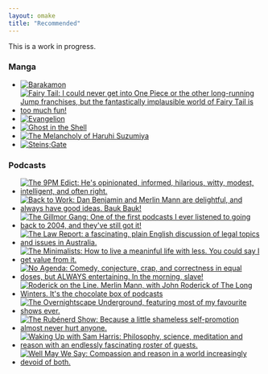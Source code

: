 ```yaml
---
layout: omake
title: "Recommended"
---
```

This is a work in progress.

### Manga
<p></p>

<ul class="recommended manga">

<li><a title="Barakamon" href="https://www.comixology.com/Barakamon/comics-series/26511"><img src="https://rubenerd.com/files/2017/cover-barakamon@1x.jpg" srcset="https://rubenerd.com/files/2017/cover-barakamon@2x.jpg 2x" alt="Barakamon" /></a></li>

<li><a title="Fairy Tail" href="https://www.comixology.com/Fairy-Tail/comics-series/56605"><img src="https://rubenerd.com/files/2017/cover-fairytail@1x.jpg" srcset="https://rubenerd.com/files/2017/cover-fairytail@2x.jpg 2x" alt="Fairy Tail: I could never get into One Piece or the other long-running Jump franchises, but the fantastically implausible world of Fairy Tail is too much fun!" /></a></li>

<li><a title="Evangelion" href="https://www.comixology.com/Neon-Genesis-Evangelion/comics-series/1836"><img src="https://rubenerd.com/files/2017/cover-eva@1x.jpg" srcset="https://rubenerd.com/files/2017/cover-eva@2x.jpg 2x" alt="Evangelion" /></a></li>

<li><a title="Ghost in the Shell" href="https://www.comixology.com/The-Ghost-in-the-Shell/comics-series/86487"><img src="https://rubenerd.com/files/2017/cover-ghostintheshell@1x.jpg" srcset="https://rubenerd.com/files/2017/cover-ghostintheshell@2x.jpg 2x" alt="Ghost in the Shell" /></a></li>

<li><a title="The Melancholy of Haruhi Suzimiya" href="https://www.comixology.com/The-Melancholy-of-Haruhi-Suzumiya/comics-series/3003"><img src="https://rubenerd.com/files/2017/cover-haruhi@1x.jpg" srcset="https://rubenerd.com/files/2017/cover-haruhi@2x.jpg 2x" alt="The Melancholy of Haruhi Suzumiya" /></a></li>

<li><a title="Steins;Gate" href="http://www.udonentertainment.com/blog/news/steinsgate2"><img src="https://rubenerd.com/files/2017/cover-steinsgate@1x.jpg" srcset="https://rubenerd.com/files/2017/cover-steinsgate@2x.jpg 2x" alt="Steins;Gate" /></a></li>

</ul>

### Podcasts
<p></p>

<ul class="recommended podcasts">

<li><a href="https://stilgherrian.com/the_9pm_edict/" title="The 9PM Edict: He's opinionated, informed, hilarious, witty, modest, intelligent, and often right"><img src="https://rubenerd.com/files/2017/cover-9pm-edict@1x.png" srcset="https://rubenerd.com/files/2017/cover-9pm-edict@2x.png 2x" alt="The 9PM Edict: He's opinionated, informed, hilarious, witty, modest, intelligent, and often right." /></a></li>

<li><a href="http://5by5.tv/b2w/" title="Back to Work: Dan Benjamin and Merlin Mann are delightful, and always have good ideas. Bauk Bauk!"><img src="https://rubenerd.com/files/2017/cover-b2w@1x.jpg" srcset="https://rubenerd.com/files/2017/cover-b2w@2x.jpg 2x" alt="Back to Work: Dan Benjamin and Merlin Mann are delightful, and always have good ideas. Bauk Bauk!" /></a></li>

<li><a href="https://techcrunch.com/video/gillmor-gang/"><img src="https://rubenerd.com/files/2017/cover-gillmor-gang@1x.png" srcset="https://rubenerd.com/files/2017/cover-gillmor-gang@2x.png 2x" alt="The Gillmor Gang: One of the first podcasts I ever listened to going back to 2004, and they've still got it!" /></a></li>

<li><a href="http://www.abc.net.au/radionational/programs/lawreport/"><img src="https://rubenerd.com/files/2017/cover-radionational@1x.jpg" srcset="https://rubenerd.com/files/2017/cover-radionational@2x.jpg 2x" alt="The Law Report: a fascinating, plain English discussion of legal topics and issues in Australia." /></a></li>

<li><a href="http://www.theminimalists.com/podcast/"><img src="https://rubenerd.com/files/2017/cover-minimalists@1x.jpg" srcset="https://rubenerd.com/files/2017/cover-minimalists@2x.jpg 2x" alt="The Minimalists: How to live a meaninful life with less. You could say I get value from it." /></a></li>
   
<li><a href="http://www.noagendashow.com/"><img src="https://rubenerd.com/files/2017/cover-na@1x.png" srcset="https://rubenerd.com/files/2017/cover-na@2x.png 2x" alt="No Agenda: Comedy, conjecture, crap, and correctness in equal doses, but ALWAYS entertaining. In the morning, slave!" /></a></li>

<li><a href="http://www.merlinmann.com/roderick/"><img src="https://rubenerd.com/files/2017/cover-roderick@1x.jpg" srcset="https://rubenerd.com/files/2017/cover-roderick@2x.jpg 2x" alt="Roderick on the Line. Merlin Mann, with John Roderick of The Long Winters. It's the chocolate box of podcasts" /></a></li>

<li><a href="http://onsug.com/"><img src="https://rubenerd.com/files/2017/cover-onsug@1x.png" srcset="https://rubenerd.com/files/2017/cover-onsug@2x.png 2x" alt="The Overnightscape Underground, featuring most of my favourite shows ever." /></a></li>

<li><a href="https://rubenerd.com/show/"><img src="https://rubenerd.com/files/2017/cover-rubenerdshow@1x.png" srcset="https://rubenerd.com/files/2017/cover-rubenerdshow@2x.png 2x" alt="The Rubénerd Show: Because a little shameless self-promotion almost never hurt anyone." /></a></li>

<li><a href="https://www.samharris.org/podcast/"><img src="https://rubenerd.com/files/2017/cover-waking-up@1x.png" srcset="https://rubenerd.com/files/2017/cover-waking-up@2x.png" alt="Waking Up with Sam Harris: Philosophy, science, meditation and reason with an endlessly fascinating roster of guests." /></a></li>

<li><a href="http://www.wellmaywesay.com/"><img src="https://rubenerd.com/files/2017/cover-wellmaywesay@1x.jpg" srcset="https://rubenerd.com/files/2017/cover-wellmaywesay@2x.jpg 2x" alt="Well May We Say: Compassion and reason in a world increasingly devoid of both." /></a></li>

</ul>

